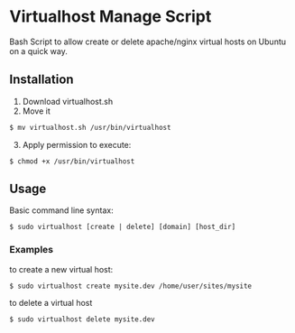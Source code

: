 Virtualhost Manage Script
===========

Bash Script to allow create or delete apache/nginx virtual hosts on Ubuntu on a quick way.

## Installation ##

1. Download virtualhost.sh
2. Move it
``` bash
$ mv virtualhost.sh /usr/bin/virtualhost
```
3. Apply permission to execute:
```
$ chmod +x /usr/bin/virtualhost
```

## Usage ##

Basic command line syntax:

    $ sudo virtualhost [create | delete] [domain] [host_dir]

### Examples ###

to create a new virtual host:

    $ sudo virtualhost create mysite.dev /home/user/sites/mysite

to delete a virtual host

    $ sudo virtualhost delete mysite.dev
